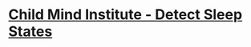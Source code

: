 # [Child Mind Institute - Detect Sleep States](https://www.kaggle.com/competitions/child-mind-institute-detect-sleep-states)
